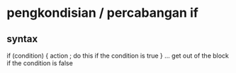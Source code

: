 # pengkondisian / percabangan if

## syntax
if (condition) {
    action ; do this if the condition is true
}
...  get out of the block if the condition is false


